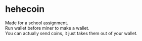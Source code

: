 # hehecoin
Made for a school assignment.  
Run wallet before miner to make a wallet.  
You can actually send coins, it just takes them out of your wallet.
